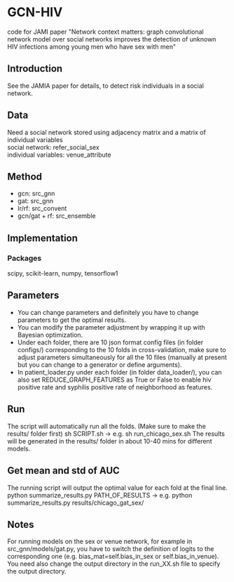 # GCN-HIV
code for JAMI paper "Network context matters: graph convolutional network model over social networks improves the detection of unknown HIV infections among young men who have sex with men"

## Introduction
See the JAMIA paper for details, to detect risk individuals in a social network.  

## Data
Need a social network stored using adjacency matrix and a matrix of individual variables  
    social network: refer_social_sex  
    individual variables: venue_attribute  

## Method
- gcn: src_gnn  
- gat: src_gnn  
- lr/rf: src_convent  
- gcn/gat + rf: src_ensemble  

## Implementation
### Packages
scipy, scikit-learn, numpy, tensorflow1

## Parameters
- You can change parameters and definitely you have to change parameters to get the optimal results.  
- You can modify the parameter adjustment by wrapping it up with Bayesian optimization.  
- Under each folder, there are 10 json format config files (in folder configs/) corresponding to the 10 folds in cross-validation, make sure to adjust parameters simultaneously for all the 10 files (manually at present but you can change to a generator or define arguments).  
- In patient_loader.py under each folder (in folder data_loader/), you can also set REDUCE_GRAPH_FEATURES as True or False to enable hiv positive rate and syphilis positive rate of neighborhood as features.

## Run
The script will automatically run all the folds. (Make sure to make the results/ folder first)
sh SCRIPT.sh -> e.g. sh run_chicago_sex.sh
The results will be generated in the results/ folder in about 10-40 mins for different models.

## Get mean and std of AUC
The running script will output the optimal value for each fold at the final line.
python summarize_results.py PATH_OF_RESULTS -> e.g. python summarize_results.py results/chicago_gat_sex/

## Notes
For running models on the sex or venue network, for example in src_gnn/models/gat.py, you have to switch the definition of logits to the corresponding one (e.g. bias_mat=self.bias_in_sex or self.bias_in_venue). You need also change the output directory in the run_XX.sh file to specify the output directory.  

